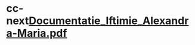 # cc-next[Documentatie_Iftimie_Alexandra-Maria.pdf](https://github.com/AlexandraIftimie/cc-next/files/11480224/Documentatie_Iftimie_Alexandra-Maria.pdf)
